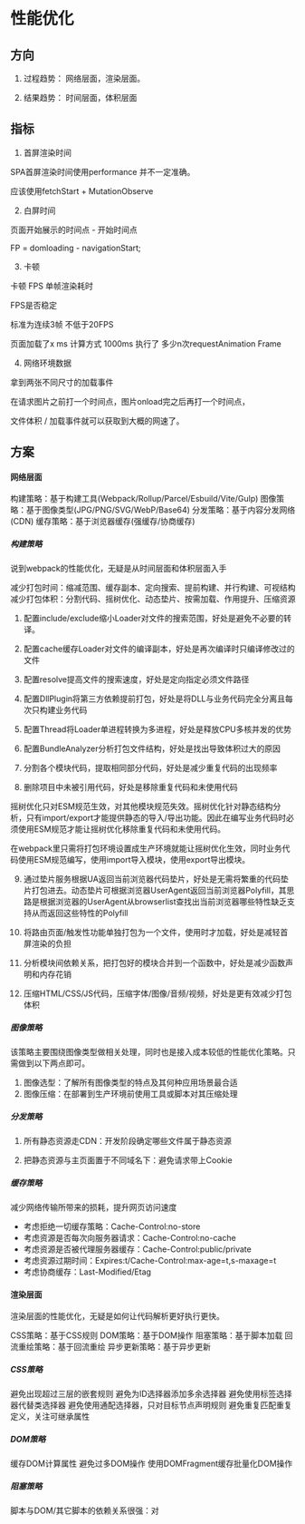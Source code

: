 # 性能优化

## 方向

1. 过程趋势： 网络层面，渲染层面。

2. 结果趋势： 时间层面，体积层面



## 指标

1. 首屏渲染时间

SPA首屏渲染时间使用performance 并不一定准确。

应该使用fetchStart + MutationObserve



2. 白屏时间

页面开始展示的时间点 - 开始时间点 

FP = domloading - navigationStart;

3. 卡顿 

卡顿 FPS 单帧渲染耗时

FPS是否稳定 

标准为连续3帧 不低于20FPS

页面加载了x ms 
计算方式 1000ms 执行了 多少n次requestAnimation Frame


4. 网络环境数据

拿到两张不同尺寸的加载事件

在请求图片之前打一个时间点，图片onload完之后再打一个时间点，

文件体积 / 加载事件就可以获取到大概的网速了。







## 方案

#### 网络层面

构建策略：基于构建工具(Webpack/Rollup/Parcel/Esbuild/Vite/Gulp)
图像策略：基于图像类型(JPG/PNG/SVG/WebP/Base64)
分发策略：基于内容分发网络(CDN)
缓存策略：基于浏览器缓存(强缓存/协商缓存)

##### 构建策略

说到webpack的性能优化，无疑是从时间层面和体积层面入手

减少打包时间：缩减范围、缓存副本、定向搜索、提前构建、并行构建、可视结构
减少打包体积：分割代码、摇树优化、动态垫片、按需加载、作用提升、压缩资源


1. 配置include/exclude缩小Loader对文件的搜索范围，好处是避免不必要的转译。

2. 配置cache缓存Loader对文件的编译副本，好处是再次编译时只编译修改过的文件

3. 配置resolve提高文件的搜索速度，好处是定向指定必须文件路径

4. 配置DllPlugin将第三方依赖提前打包，好处是将DLL与业务代码完全分离且每次只构建业务代码

5. 配置Thread将Loader单进程转换为多进程，好处是释放CPU多核并发的优势

6. 配置BundleAnalyzer分析打包文件结构，好处是找出导致体积过大的原因

7. 分割各个模块代码，提取相同部分代码，好处是减少重复代码的出现频率

8. 删除项目中未被引用代码，好处是移除重复代码和未使用代码

摇树优化只对ESM规范生效，对其他模块规范失效。摇树优化针对静态结构分析，只有import/export才能提供静态的导入/导出功能。因此在编写业务代码时必须使用ESM规范才能让摇树优化移除重复代码和未使用代码。

在webpack里只需将打包环境设置成生产环境就能让摇树优化生效，同时业务代码使用ESM规范编写，使用import导入模块，使用export导出模块。


9. 通过垫片服务根据UA返回当前浏览器代码垫片，好处是无需将繁重的代码垫片打包进去。动态垫片可根据浏览器UserAgent返回当前浏览器Polyfill，其思路是根据浏览器的UserAgent从browserlist查找出当前浏览器哪些特性缺乏支持从而返回这些特性的Polyfill


10. 将路由页面/触发性功能单独打包为一个文件，使用时才加载，好处是减轻首屏渲染的负担


11. 分析模块间依赖关系，把打包好的模块合并到一个函数中，好处是减少函数声明和内存花销

12. 压缩HTML/CSS/JS代码，压缩字体/图像/音频/视频，好处是更有效减少打包体积

##### 图像策略

该策略主要围绕图像类型做相关处理，同时也是接入成本较低的性能优化策略。只需做到以下两点即可。

1. 图像选型：了解所有图像类型的特点及其何种应用场景最合适
2. 图像压缩：在部署到生产环境前使用工具或脚本对其压缩处理



##### 分发策略

1. 所有静态资源走CDN：开发阶段确定哪些文件属于静态资源

2. 把静态资源与主页面置于不同域名下：避免请求带上Cookie


##### 缓存策略

减少网络传输所带来的损耗，提升网页访问速度

* 考虑拒绝一切缓存策略：Cache-Control:no-store
* 考虑资源是否每次向服务器请求：Cache-Control:no-cache
* 考虑资源是否被代理服务器缓存：Cache-Control:public/private
* 考虑资源过期时间：Expires:t/Cache-Control:max-age=t,s-maxage=t
* 考虑协商缓存：Last-Modified/Etag

#### 渲染层面

渲染层面的性能优化，无疑是如何让代码解析更好执行更快。

CSS策略：基于CSS规则
DOM策略：基于DOM操作
阻塞策略：基于脚本加载
回流重绘策略：基于回流重绘
异步更新策略：基于异步更新


##### CSS策略

避免出现超过三层的嵌套规则
避免为ID选择器添加多余选择器
避免使用标签选择器代替类选择器
避免使用通配选择器，只对目标节点声明规则
避免重复匹配重复定义，关注可继承属性

##### DOM策略

缓存DOM计算属性
避免过多DOM操作
使用DOMFragment缓存批量化DOM操作


##### 阻塞策略


脚本与DOM/其它脚本的依赖关系很强：对<script>设置defer
脚本与DOM/其它脚本的依赖关系不强：对<script>设置async


##### 异步更新策略

在异步任务中修改DOM时把其包装成微任务
